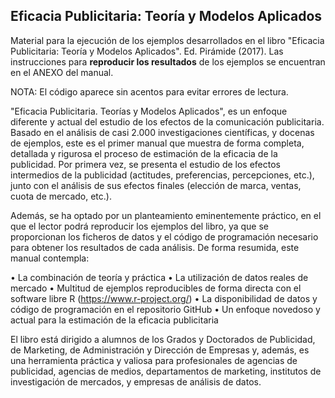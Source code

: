 ## Eficacia Publicitaria: Teoría y Modelos Aplicados

Material para la ejecución de los ejemplos desarrollados en el libro "Eficacia Publicitaria: Teoría y Modelos Aplicados". Ed. Pirámide (2017). Las instrucciones para **reproducir los resultados** de los ejemplos se encuentran en el ANEXO del manual. 

NOTA: El código aparece sin acentos para evitar errores de lectura.

"Eficacia Publicitaria. Teorías y Modelos Aplicados", es un enfoque diferente y actual del estudio de los efectos de la comunicación publicitaria. Basado en el análisis de casi 2.000 investigaciones científicas, y docenas de ejemplos, este es el primer manual que muestra de forma completa, detallada y rigurosa el proceso de estimación de la eficacia de la publicidad. Por primera vez, se presenta el estudio de los efectos intermedios de la publicidad (actitudes, preferencias, percepciones, etc.), junto con el análisis de sus efectos finales (elección de marca, ventas, cuota de mercado, etc.). 

Además, se ha optado por un planteamiento eminentemente práctico, en el que el lector podrá reproducir los ejemplos del libro, ya que se proporcionan los ficheros de datos y el código de programación necesario para obtener los resultados de cada análisis. De forma resumida, este manual contempla:

•	La combinación de teoría y práctica
•	La utilización de datos reales de mercado
•	Multitud de ejemplos reproducibles de forma directa con el software libre R (https://www.r-project.org/)
•	La disponibilidad de datos y código de programación en el repositorio GitHub 
•	Un enfoque novedoso y actual para la estimación de la eficacia publicitaria

El libro está dirigido a alumnos de los Grados y Doctorados de Publicidad, de Marketing, de Administración y Dirección de Empresas y, además, es una herramienta práctica y valiosa para profesionales de agencias de publicidad, agencias de medios, departamentos de marketing, institutos de investigación de mercados, y empresas de análisis de datos.


